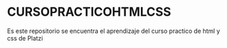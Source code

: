 # CURSOPRACTICOHTMLCSS
Es este repositorio se encuentra el aprendizaje del curso practico de html y css de Platzi
